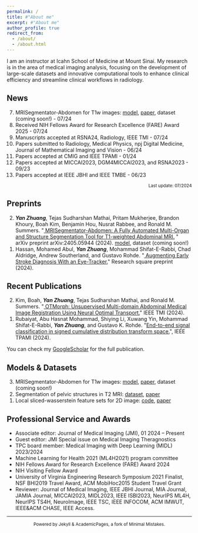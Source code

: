 ```yaml
---
permalink: /
title: #"About me"
excerpt: #"About me"
author_profile: true
redirect_from: 
  - /about/
  - /about.html
---
```



I am an instructor at Icahn School of Medicine at Mount Sinai. My research is in the area of medical imaging analysis, focusing on the development of large-scale datasets and innovative computational tools to enhance clinical efficiency and streamline clinical workflows in radiology.

<!---
My research focuses on medical image analysis, medical computer vision, and mobile health, particularly in the development of AI (deep learning) models for medical image segmentation and computer-aided diagnosis.

I am a postdoctoral research fellow from Imaging Biomarkers and Computer-Aided Diagnosis Laboratory at NIH Clinical Center. My research focuses on large-scale medical imaging analysis and medical computer vision. Specifically, I am interested in medical image segmentation and classification in the few-sample setting, i.e., few-shot learning and domain adaptation.
-->

<!---
I got my PhD from Imaging and Data Science Lab under Prof. Gustavo Rohde guidance at University of Virginia. During my PhD training, I did a research internship with cardiovascular imaging team at Siemens Healthineers, Princeton, NJ. Previously, I was a research associate @ ESC Lab under Prof. Wenyao Xu guidance from 2014-2015, University at Buffalo. I got my M.S. degree from University at Buffalo.
-->

<!---
My research interests are optimal transport learning for biomedical imaging analysis and medical computer vision. In addition, I am very interested in smart and connected health. I got my PhD from Imaging and Data Science Lab under Prof. Gustavo Rohde guidance, University of Virginia. Previously, I was a research associate @ ESC Lab under Prof. Wenyao Xu guidance from 2014-2015, University at Buffalo. I got my M.S. degree from University at Buffalo.
-->


News
-----
7. MRISegmentator-Abdomen for T1w images: <a href="https://github.com/rsummers11/MRISegmentator" target="_blank">model</a>, <a href="https://arxiv.org/abs/2405.05944" target="_blank">paper</a>, dataset (coming soon!) - 07/24
6. Received NIH Fellows Award for Research Excellence (FARE) Award 2025 - 07/24
5. Manuscripts accepted at RSNA24, Radiology, IEEE TMI - 07/24
4. Papers submitted to Radiology, Medical Physics, npj Digital Medicine, Journal of Mathematical Imaging and Vision - 06/24
3. Papers accepted at CMIG and IEEE TPAMI - 01/24
2. Papers accepted at MICCAI2023, DGM4MICCAI2023, and RSNA2023 - 09/23
1. Papers accepted at IEEE JBHI and IEEE TMBE - 06/23


<p style="text-align:right"><sup>Last update: 07/2024</sup></p>

Preprints
-----
<ol reversed>
  <li> <strong><em>Yan Zhuang</em></strong>, Tejas Sudharshan Mathai, Pritam Mukherjee, Brandon Khoury, Boah Kim, Benjamin Hou, Nusrat Rabbee, and Ronald M. Summers. "<a href="https://arxiv.org/abs/2405.05944" target="_blank"> MRISegmentator-Abdomen: A Fully Automated Multi-Organ and Structure Segmentation Tool for T1-weighted Abdominal MRI.</a> " arXiv preprint arXiv:2405.05944 (2024). <a href="https://github.com/rsummers11/MRISegmentator" target="_blank"> model</a>, dataset (coming soon!) </li>
  <li> Hassan, Mohamed Abul, <strong><em>Yan Zhuang</em></strong>, Mohammad Shifat-E-Rabbi, Chad Aldridge, Andrew Southerland, and Gustavo Rohde. "<a href="https://www.researchsquare.com/article/rs-4656842/v1" target="_blank"> Augmenting Early Stroke Diagnosis With an Eye-Tracker.</a>" Research square preprint (2024).</li>
</ol>

Recent Publications
-----
<ol reversed>
  <li> Kim, Boah, <strong><em>Yan Zhuang</em></strong>, Tejas Sudharshan Mathai, and Ronald M. Summers. "<a href="https://ieeexplore.ieee.org/document/10621700" target="_blank"> OTMorph: Unsupervised Multi-domain Abdominal Medical Image Registration Using Neural Optimal Transport.</a>" IEEE TMI (2024).</li>
  <li> Rubaiyat, Abu Hasnat Mohammad, Shiying Li, Xuwang Yin, Mohammad Shifat-E-Rabbi, <strong><em>Yan Zhuang</em></strong>, and Gustavo K. Rohde. "<a href="https://ieeexplore.ieee.org/abstract/document/10457552" target="_blank">End-to-end signal classification in signed cumulative distribution transform space.</a>", IEEE TPAMI (2024). </li>
</ol>

You can check my <a href="https://scholar.google.com/citations?user=v562Dw4AAAAJ&hl=en&authuser=1" target="_blank">GoogleScholar</a> for the full publication. 

Models & Datasets
-----
<ol reversed>
  <li> MRISegmentator-Abdomen for T1w images: <a href="https://github.com/rsummers11/MRISegmentator" target="_blank">model</a>, <a href="https://arxiv.org/abs/2405.05944" target="_blank">paper</a>, dataset (coming soon!)</li>
  <li> Segmentation of pelvic structures in T2 MRI: <a href="https://github.com/rsummers11/MRIPelvisSegmentationByTranslation" target="_blank">dataset</a>, <a href="https://www.sciencedirect.com/science/article/pii/S0895611124000120" target="_blank">paper</a></li>
  <li> Local sliced-wasserstein feature sets for 2D image: <a href="https://github.com/rohdelab/drcdt_face" target="_blank">code</a>, <a href="https://arxiv.org/abs/2202.10642" target="_blank">paper</a></li>    
</ol>

<!---
Selected Publications
-----
<ol reversed>
  <li><strong><em>Yan Zhuang</em></strong>, Shiying Li, Mohammad Shifat-E-Rabbi, Abu Hasnat Mohammad Rubaiyat, Xuwang Yin, and Gustavo K. Rohde. "Local Sliced-Wasserstein Feature Sets for Illumination-invariant Face Recognition." arXiv preprint arXiv:2201.02980 (2022).</li>
  <li> Mohammad Shifat-E-Rabbi, <strong><em>Yan Zhuang</em></strong>, Shiying Li, Abu Hasnat Mohammad Rubaiyat, Xuwang Yin, and Gustavo K. Rohde. "Invariance encoding in sliced-Wasserstein space for image classification with limited training data." Pattern Recognition 137 (2023): 109268.</li>
  <li><strong><em>Yan Zhuang</em></strong>, Mark McDonald, Chad Aldridge, Mohamed Abul Hassan, Omar Uribe, Daniel Arteaga, Andrew Southerland, Gustavo Rohde. "Video-based Facial Weakness Analysis." IEEE Transactions on Biomedical Engineering (2021).</li>
  <li><strong><em>Yan Zhuang</em></strong>, Mark McDonald, Omar Uribe, Xuwang Yin, Dhyey Parikh, Andrew M. Southerland, and Gustavo Rohde. "Facial Weakness Analysis and Quantification Of Static Images." IEEE Journal of Biomedical and Health Informatics (2020).</li>
  <li>Feng Lin, <strong><em>Yan Zhuang</em></strong>, Chen Song, Aosen Wang, Yiran Li, Changzhan Gu, Changzhi Li, and Wenyao Xu, "SleepSense: a Noncontact and Cost-effective Sleep Monitoring System", IEEE Transactions on Biomedical Circuits and Systems (TBioCAS), vol. 11, issue 1, pp 189 - 202, 2017.</li>
  <li><strong><em>Yan Zhuang</em></strong>, Chen Song, Aosen Wang, Feng Lin, Yiran Li, Changzhan Gu, Changzhi Li, and Wenyao Xu, "Non-invasive Sleep Event Recognition Using An Electromagnetic Probe", IEEE 12th Annual Body Sensor Networks Conference (BSN 15), Boston, Massachusetts, June 2015.</li>
</ol>
-->



Professional Service and Awards
----- 
* Associate editor: Journal of Medical Imaging (JMI), 01 2024 – Present  
* Guest editor: JMI Special issue on Medical Imaging Theragnostics
* TPC board member: Medical Imaging with Deep Learning (MIDL) 2023/2024  
* Machine Learning for Health 2021 (ML4H2021) program committee  
* NIH Fellows Award for Research Excellence (FARE) Award 2024  
* NIH Visiting Fellow Award  
* University of Virginia Engineering Research Symposium 2021 Finalist, NSF BHI2019 Travel Award, ACM MobiHoc2015 Student Travel Grant
* Reviewer: Journal of Medical Imaging, IEEE JBHI Journal, MIA Journal, JAMIA Journal, MICCAI2023, MIDL2023, IEEE ISBI2023, NeurIPS ML4H, NeurIPS TS4H, NeuroImage, IEEE TSC, IEEE INFOCOM, ACM IMWUT, IEEE&ACM CHASE, IEEE Access.


-----
<p style="text-align:center"><sup>Powered by Jekyll & AcademicPages, a fork of Minimal Mistakes. </sup></p>



